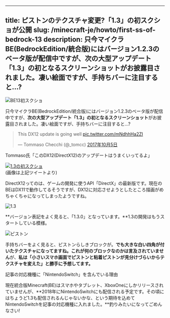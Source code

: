 
---
title: ピストンのテクスチャ変更?「1.3」の初スクショが公開
slug: /minecraft-je/howto/first-ss-of-bedrock-13
description: 只今マイクラBE(BedrockEdition/統合版)にはバージョン1.2.3のベータ版が配信中ですが、次の大型アップデート「1.3」の初となるスクリーンショットがお披露目されました。凄い絵面ですが、手持ちバーに注目すると…?
---

![BE13初スクショ](https://cdn-ak.f.st-hatena.com/images/fotolife/s/sasigume/20210208/20210208121844.png)

只今マイクラBE(BedrockEdition/統合版)にはバージョン1.2.3のベータ版が配信中ですが、**次の大型アップデート「1.3」の初となるスクリーンショット**がお披露目されました。凄い絵面ですが、手持ちバーに注目すると…?

> This DX12 update is going well [pic.twitter.com/mNdhhHa2ZI](https://t.co/mNdhhHa2ZI)
> 
> — Tommaso Checchi (@\_tomcc) [2017年10月5日](https://twitter.com/_tomcc/status/916029736530276352?ref_src=twsrc%5Etfw)

Tommaso氏「このDX12(DirectX12)のアップデートはうまくいってるよ」

[![1.3の初スクショ](https://cdn-ak.f.st-hatena.com/images/fotolife/s/sasigume/20210208/20210208110210.jpg)](https://cdn-ak.f.st-hatena.com/images/fotolife/s/sasigume/20210208/20210208110210.jpg)  
(画像は上記ツイートより)

DirectX12ってのは、ゲームの開発に使うAPI「DirectX」の最新版です。現在のBEはDX11で動作してるそうですが、DX12に対応させようとしたところ描画がめちゃくちゃになってしまったようですね。

![1.3](https://cdn-ak.f.st-hatena.com/images/fotolife/s/sasigume/20210208/20210208111609.jpg)

**バージョン表記をよく見ると、「1.3.0」となっています。**1.3の開発はもうスタートしている模様。

![ピストン](https://cdn-ak.f.st-hatena.com/images/fotolife/s/sasigume/20210208/20210208103114.jpg)

手持ちバーをよく見ると、ピストンらしきブロックが。**でも大きな白い四角が付いたテクスチャになってますね。これが何のブロックなのかは言及されていません**が、**私は「小さいスマホ画面でピストンと粘着ピストンが見分けづらいからテクスチャを変えた」と勝手に予想してます。**

記事の対応機種に「NintendoSwitch」を含んでいる理由

現在統合版Minecraft(BE)はスマホやタブレット、XboxOneにしかリリースされていませんが、**2018年にNintendoSwitchにも配信される予定です。その頃にはちょうど1.3も配信されるんじゃないかな、という期待を込めてNintendoSwitchを記事の対応機種に入れました。**釣りみたいになってごめんなさい!
